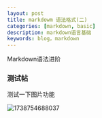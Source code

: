 ```yaml
---
layout: post
title: markdowm 语法格式(二)
categories: [markdown, basic]
description: markdown语言基础
keywords: blog，markdown
---
```

Markdown语法进阶


### 测试帖

测试一下图片功能

<div align="center"><imgwidth="192px"height="192px"src="https://raw.githubusercontent.com/Kingdomzhen/blog-photo/main/photo/monkey.jpg"/></div>

![1738754688037](image/2025-02-04-basic-markdown/1738754688037.png)
